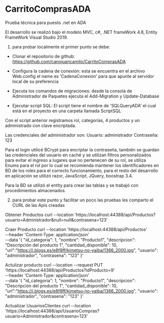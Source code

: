 # CarritoComprasADA
Prueba técnica para puesto .net en ADA

El desarrollo se realizó bajo el modelo MVC, c#, .NET frameWork 4.8, Entity FrameWork Visual Studio 2019.

1. para probar localmente el primer punto se debe:

- Clonar el repositorio de github:
https://github.com/canojuancamilo/CarritoComprasADA

- Configura la cadena de conexión: esta se encuentra en el archivo Web.config el name es 'CadenaConexion' para que apunte al servidor
local de su preferencia

- Ejecuta los comandos de migraciones: desde la consola de Administrador de Paquetes ejecuta el Add-Migration y Update-Database

- Ejecutar script SQL: El script tiene el nombre de 'SQLQueryADA' el cual está en el proyecto en una carpeta llamada ScriptSQL

Con el script anterior registramos rol, categorías, 4 productos y un administrado con clave encriptada.

Las credenciales del administrador son:
Usuario: administrador
Contraseña: 123

Para el login utilicé BCrypt para encriptar la contraseña, también se guardan las credenciales del usuario en caché y se utilizan filtros personalizados para evitar el ingreso a lugares que no pertenecen de su rol, se utiliza Enums para el rol por lo cual se recomienda mantener los identificadores en BD de los roles para el correcto funcionamiento, para el resto del desarrollo  en aplicación se utilizó razor, JavaScript, JQuery, boostrap 3.4.

Para la BD se utilizó el entity para crear las tablas y se trabajó con procedimientos almacenados.

2. para probar este punto y facilitar un poco las pruebas les comparto el CURL de las Apis creadas  

Obtener Productos
curl --location 'https://localhost:44388/api/Productos?usuario=Administrador&null=null&contrasena=123'

Craer Producto
curl --location 'https://localhost:44388/api/Productos' \
--header 'Content-Type: application/json' \
--data '{
    "id_categoria": 1,
    "nombre": "Producto1",
    "descripcion": "Descripción del producto 1",
    "cantidad_disponible": 10,
    "url":"https://i.blogs.es/e8f8ff/kimetsu-no-yaiba/1366_2000.jpg",
    "usuario": "administrador",
    "contrasena": "123"
}'

Actulizar producto
curl --location --request PUT 'https://localhost:44388/api/Productos?idProducto=9' \
--header 'Content-Type: application/json' \
--data '{
    "id_categoria": 1,
    "nombre": "Producto1",
    "descripcion": "Descripción del producto 1",
    "cantidad_disponible": 10,
    "url":"https://i.blogs.es/e8f8ff/kimetsu-no-yaiba/1366_2000.jpg",
    "usuario": "administrador",
    "contrasena": "123"
}'

Actualizar UsuariosClientes
curl --location 'https://localhost:44388/api/UsuarioCompras?usuario=Administrador&contrasena=123'
